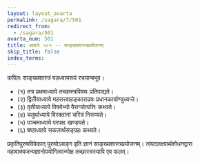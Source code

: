 ```yaml
---
layout: layout_avarta
permalink: /sagara/7/501
redirect_from:
  - /sagara/501
avarta_num: 501
title: आवर्तः ५०१ -- साङ्ख्यशास्त्रप्रयोजनम्
skip_title: false
index_terms: 
---
```


कपिलः साङ्ख्यशास्त्रं षडध्यायरूपं रचयाम्बभूव।

- (१) तत्र प्रथमाध्याये तच्छास्त्रविषयः प्रतिपाद्यते।
- (२) द्वितीयाध्याये महत्तत्त्वाहङ्कारादयः प्रधानकार्याण्युच्यन्ते।
- (३) तृतीयाध्याये विषयेभ्यो वैराग्योत्पत्तिः कथ्यते।
- (४) चतुर्थाध्याये विरक्तानां चरित्रं निरूप्यते।
- (५) पञ्चमाध्याये परपक्षः खण्ड्यते।
- (६) षष्ठाध्याये सकलार्थसङ्ग्रहः कथ्यते।

प्रकृतिपुरुषविवेकात् पुरुषोऽसङ्ग इति ज्ञानं साङ्ख्यशास्त्रप्रयोजनम्।
त्वंपदलक्ष्यार्थशोधनद्वारा महावाक्यजन्यज्ञानोपयोगित्वान्मोक्ष
तच्छास्त्रस्यापि
एव फलम्।
